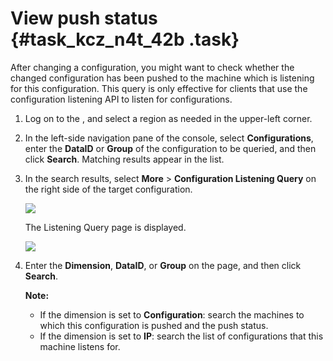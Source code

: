 # View push status {#task_kcz_n4t_42b .task}

After changing a configuration, you might want to check whether the changed configuration has been pushed to the machine which is listening for this configuration. This query is only effective for clients that use the configuration listening API to listen for configurations.

1.  Log on to the , and select a region as needed in the upper-left corner. 
2.  In the left-side navigation pane of the console, select **Configurations**, enter the **DataID** or **Group** of the configuration to be queried, and then click **Search**. Matching results appear in the list.
3.  In the search results, select **More** \> **Configuration Listening Query** on the right side of the target configuration. 

    ![](http://aliware-images.oss-cn-hangzhou.aliyuncs.com/acms/bt_historical_versions_en.png)

    The Listening Query page is displayed.

    ![](http://aliware-images.oss-cn-hangzhou.aliyuncs.com/acms/pg_listening_query_en.png)

4.  Enter the **Dimension**, **DataID**, or **Group** on the page, and then click **Search**. 

    **Note:** 

    -   If the dimension is set to **Configuration**: search the machines to which this configuration is pushed and the push status.
    -   If the dimension is set to **IP**: search the list of configurations that this machine listens for.

